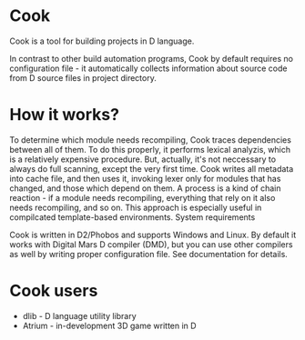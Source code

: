 ﻿Cook
====

Cook is a tool for building projects in D language.

In contrast to other build automation programs, Cook by default requires no configuration file - it automatically collects information about source code from D source files in project directory.

How it works?
=============

To determine which module needs recompiling, Cook traces dependencies between all of them. To do this properly, it performs lexical analyzis, which is a relatively expensive procedure. But, actually, it's not neccessary to always do full scanning, except the very first time. Cook writes all metadata into cache file, and then uses it, invoking lexer only for modules that has changed, and those which depend on them. A process is a kind of chain reaction - if a module needs recompiling, everything that rely on it also needs recompiling, and so on. This approach is especially useful in compilcated template-based environments.
System requirements

Cook is written in D2/Phobos and supports Windows and Linux. By default it works with Digital Mars D compiler (DMD), but you can use other compilers as well by writing proper configuration file. See documentation for details.

Cook users
==========

* dlib - D language utility library
* Atrium - in-development 3D game written in D 